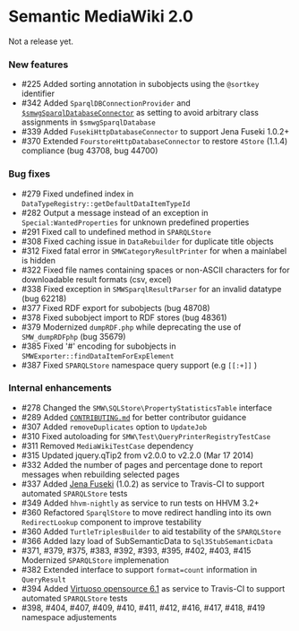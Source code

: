# Semantic MediaWiki 2.0

Not a release yet.

### New features

* #225 Added sorting annotation in subobjects using the `@sortkey` identifier
* #342 Added `SparqlDBConnectionProvider` and [`$smwgSparqlDatabaseConnector`](https://semantic-mediawiki.org/wiki/Help:$smwgSparqlDatabaseConnector) as setting to avoid arbitrary class assignments in `$smwgSparqlDatabase`
* #339 Added `FusekiHttpDatabaseConnector` to support Jena Fuseki 1.0.2+
* #370 Extended `FourstoreHttpDatabaseConnector` to restore `4Store` (1.1.4) compliance (bug 43708, bug 44700)

### Bug fixes

* #279 Fixed undefined index in `DataTypeRegistry::getDefaultDataItemTypeId`
* #282 Output a message instead of an exception in `Special:WantedProperties` for unknown predefined properties
* #291 Fixed call to undefined method in `SPARQLStore` 
* #308 Fixed caching issue in `DataRebuilder` for duplicate title objects
* #312 Fixed fatal error in `SMWCategoryResultPrinter` for when a mainlabel is hidden 
* #322 Fixed file names containing spaces or non-ASCII characters for for downloadable result formats (csv, excel)
* #338 Fixed exception in `SMWSparqlResultParser` for an invalid datatype (bug 62218)
* #377 Fixed RDF export for subobjects (bug 48708)
* #378 Fixed subobject import to RDF stores (bug 48361)
* #379 Modernized `dumpRDF.php` while deprecating the use of `SMW_dumpRDFphp` (bug 35679)
* #385 Fixed '#' encoding for subobjects in `SMWExporter::findDataItemForExpElement` 
* #387 Fixed `SPARQLStore` namespace query support (e.g `[[:+]]` ) 

### Internal enhancements

* #278 Changed the `SMW\SQLStore\PropertyStatisticsTable` interface 
* #289 Added [``CONTRIBUTING.md``](https://github.com/SemanticMediaWiki/SemanticMediaWiki/blob/master/CONTRIBUTING.md) for better contributor guidance
* #307 Added `removeDuplicates` option to `UpdateJob`
* #310 Fixed autoloading for `SMW\Test\QueryPrinterRegistryTestCase`
* #311 Removed `MediaWikiTestCase` dependency
* #315 Updated jquery.qTip2 from v2.0.0 to v2.2.0 (Mar 17 2014)
* #332 Added the number of pages and percentage done to report messages when rebuilding selected pages
* #337 Added [Jena Fuseki](http://jena.apache.org/) (1.0.2) as service to Travis-CI  to support automated `SPARQLStore` tests
* #349 Added `hhvm-nightly` as service to run tests on HHVM 3.2+
* #360 Refactored `SparqlStore` to move redirect handling into its own `RedirectLookup` component to improve testability  
* #360 Added `TurtleTriplesBuilder` to aid testability of the `SPARQLStore`
* #366 Added lazy load of SubSemanticData to `Sql3StubSemanticData` 
* #371, #379, #375, #383, #392, #393, #395, #402, #403, #415 Modernized `SPARQLStore` implemenation
* #382 Extended interface to support `format=count` information in `QueryResult`
* #394 Added [Virtuoso opensource 6.1](https://github.com/openlink/virtuoso-opensource) as service to Travis-CI to support automated `SPARQLStore` tests
* #398, #404, #407, #409, #410, #411, #412, #416, #417, #418, #419  namespace adjustements
